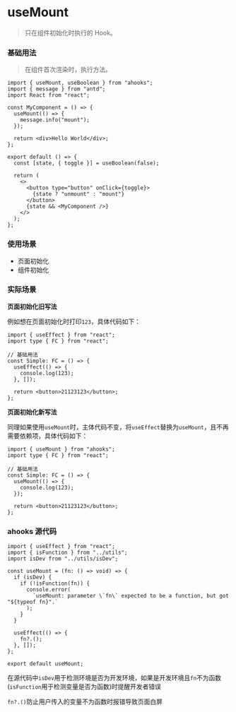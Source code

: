 # useMount

> 只在组件初始化时执行的 Hook。

### 基础用法

> 在组件首次渲染时，执行方法。

```tsx
import { useMount, useBoolean } from "ahooks";
import { message } from "antd";
import React from "react";

const MyComponent = () => {
  useMount(() => {
    message.info("mount");
  });

  return <div>Hello World</div>;
};

export default () => {
  const [state, { toggle }] = useBoolean(false);

  return (
    <>
      <button type="button" onClick={toggle}>
        {state ? "unmount" : "mount"}
      </button>
      {state && <MyComponent />}
    </>
  );
};
```

### 使用场景

- 页面初始化
- 组件初始化

### 实际场景

**页面初始化旧写法**

例如想在页面初始化时打印`123`，具体代码如下：

```tsx
import { useEffect } from "react";
import type { FC } from "react";

// 基础用法
const Simple: FC = () => {
  useEffect(() => {
    console.log(123);
  }, []);

  return <button>21123123</button>;
};
```

**页面初始化新写法**

同理如果使用`useMount`时，主体代码不变，将`useEffect`替换为`useMount`，且不再需要依赖项，具体代码如下：

```tsx
import { useMount } from "ahooks";
import type { FC } from "react";

// 基础用法
const Simple: FC = () => {
  useMount(() => {
    console.log(123);
  });

  return <button>21123123</button>;
};
```

### ahooks 源代码

```tsx
import { useEffect } from "react";
import { isFunction } from "../utils";
import isDev from "../utils/isDev";

const useMount = (fn: () => void) => {
  if (isDev) {
    if (!isFunction(fn)) {
      console.error(
        `useMount: parameter \`fn\` expected to be a function, but got "${typeof fn}".`
      );
    }
  }

  useEffect(() => {
    fn?.();
  }, []);
};

export default useMount;
```

在源代码中`isDev`用于检测环境是否为开发环境，如果是开发环境且`fn`不为函数(`isFunction`用于检测变量是否为函数)时提醒开发者错误

`fn?.()`防止用户传入的变量不为函数时报错导致页面白屏
